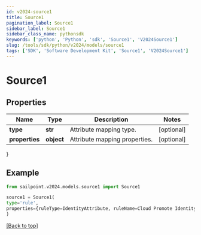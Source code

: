 ```yaml
---
id: v2024-source1
title: Source1
pagination_label: Source1
sidebar_label: Source1
sidebar_class_name: pythonsdk
keywords: ['python', 'Python', 'sdk', 'Source1', 'V2024Source1']
slug: /tools/sdk/python/v2024/models/source1
tags: ['SDK', 'Software Development Kit', 'Source1', 'V2024Source1']
---
```


# Source1

## Properties

| Name           | Type       | Description                   | Notes      |
| -------------- | ---------- | ----------------------------- | ---------- |
| **type**       | **str**    | Attribute mapping type.       | [optional] |
| **properties** | **object** | Attribute mapping properties. | [optional] |

}

## Example

```python
from sailpoint.v2024.models.source1 import Source1

source1 = Source1(
type='rule',
properties={ruleType=IdentityAttribute, ruleName=Cloud Promote Identity Attribute}
)

```

[[Back to top]](#)
